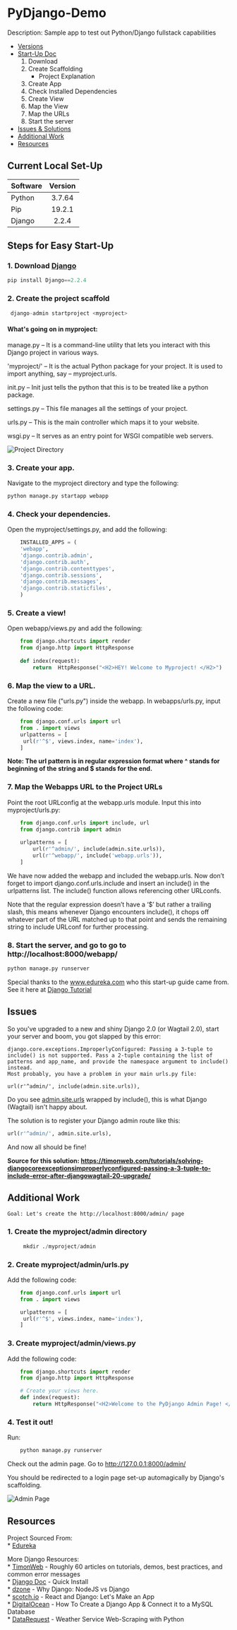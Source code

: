 # PyDjango-Demo

Description: 
Sample app to test out Python/Django fullstack capabilities 

* [Versions](#Current-Local-Set-Up)
* [Start-Up Doc](#Steps-For-Easy-Start-Up)  
    1. Download
    2. Create Scaffolding
        * Project Explanation
    3. Create App
    4. Check Installed Dependencies
    5. Create View 
    6. Map the View
    7. Map the URLs
    8. Start the server  
* [Issues & Solutions ](#Issues)
* [Additional Work](#Additional-Work)
* [Resources](#Resources)


## Current Local Set-Up
| Software | Version |
| -------- |:-------:| 
|Python    |3.7.64   |
|Pip       |19.2.1   |
|Django    |2.2.4    |

## Steps for Easy Start-Up
### 1. Download [Django](https://www.djangoproject.com/download/)
```python
pip install Django==2.2.4
```
   
### 2. Create the project scaffold 
```python
 django-admin startproject <myproject>
``` 

 #### __What's going on in myproject:__ 

manage.py – It is a command-line utility that lets you interact with this Django project in various ways. 

'myproject/' – It is the actual Python package for your project. It is used to import anything, say –  myproject.urls. 

init.py – Init just tells the python that this is to be treated like a python package.

settings.py – This file manages all the settings of your project. 

urls.py – This is the main controller which maps it to your website.

wsgi.py – It serves as an entry point for WSGI compatible web servers.

  ![Project Directory](.\assets\doc\ProjectDirectory-Django.png)

### 3. Create your app. 
Navigate to the myproject directory and type the following:  

```python
python manage.py startapp webapp
```

### 4. Check your dependencies.
Open the myproject/settings.py, and add the following:

```python
    INSTALLED_APPS = (
    'webapp',
    'django.contrib.admin',
    'django.contrib.auth',
    'django.contrib.contenttypes',
    'django.contrib.sessions',
    'django.contrib.messages',
    'django.contrib.staticfiles',
    )
```

### 5. Create a view! 
Open webapp/views.py and add the following:

```python
    from django.shortcuts import render
    from django.http import HttpResponse
    
    def index(request):
        return  HttpResponse("<H2>HEY! Welcome to Myproject! </H2>")
```
### 6. Map the view to a URL. 
Create a new file ("urls.py") inside the webapp. In webapps/urls.py, input the following code:

```python
    from django.conf.urls import url
    from . import views
    urlpatterns = [
     url(r'^$', views.index, name='index'),
    ]
```
**Note: The url pattern is in regular expression format where ^ stands for beginning of the string and $ stands for the end.**

### 7. Map the Webapps URL to the Project URLs 
Point the root URLconfig at the webapp.urls module. Input this into myproject/urls.py:

```python
    from django.conf.urls import include, url
    from django.contrib import admin
 
    urlpatterns = [
        url(r'^admin/', include(admin.site.urls)),
        url(r'^webapp/', include('webapp.urls')),
    ]
```

 We have now added the webapp and included the webapp.urls. Now don’t forget to import django.conf.urls.include and insert an include() in the urlpatterns list. The include() function allows referencing other URLconfs. 

 Note that the regular expression doesn’t have a ‘$’ but rather a trailing slash, this means whenever Django encounters include(), it chops off whatever part of the URL matched up to that point and sends the remaining string to include URLconf for further processing.

### 8. Start the server, and go to go to http://localhost:8000/webapp/
```python
python manage.py runserver
```


Special thanks to the www.edureka.com who this start-up guide came from. See it here at [Django Tutorial ](https://www.edureka.co/blog/django-tutorial/)


## Issues

So you've upgraded to a new and shiny Django 2.0 (or Wagtail 2.0), start your server and boom, you got slapped by this error:  

```
django.core.exceptions.ImproperlyConfigured: Passing a 3-tuple to include() is not supported. Pass a 2-tuple containing the list of patterns and app_name, and provide the namespace argument to include() instead.
Most probably, you have a problem in your main urls.py file:

url(r'^admin/', include(admin.site.urls)),
```
Do you see [admin.site.urls](.\pydjango\pydjango\urls.py) wrapped by include(), this is what Django (Wagtail) isn't happy about. 

The solution is to register your Django admin route like this:  
```python
url(r'^admin/', admin.site.urls),
```

And now all should be fine!

**Source for this solution: <https://timonweb.com/tutorials/solving-djangocoreexceptionsimproperlyconfigured-passing-a-3-tuple-to-include-error-after-djangowagtail-20-upgrade/>**

## Additional Work
    Goal: Let's create the http://localhost:8000/admin/ page
### 1. Create the myproject/admin directory
```python
     mkdir ./myproject/admin 
```

### 2. Create myproject/admin/urls.py
Add the following code:   

```python
    from django.conf.urls import url
    from . import views

    urlpatterns = [
     url(r'^$', views.index, name='index'),
    ]
```


### 3. Create myproject/admin/views.py
Add the following code:   

```python
    from django.shortcuts import render
    from django.http import HttpResponse

    # Create your views here.
    def index(request):
        return HttpResponse("<H2>Welcome to the PyDjango Admin Page! </H2>")
```

### 4. Test it out!
Run:  
```python
    python manage.py runserver
```

Check out the admin page. Go to http://127.0.0.1:8000/admin/

You should be redirected to a login page set-up automagically by Django's scaffolding.  

![Admin Page](./assets/doc/django-admin.png)


## Resources
Project Sourced From:  
    * [Edureka](https://www.edureka.co/blog/django-tutorial/)  

More Django Resources:  
    * [TimonWeb](https://timonweb.com/technologies/django/) - Roughly 60 articles on tutorials, demos, best practices, and common error messages  
    * [Django Doc](https://docs.djangoproject.com/en/2.2/intro/install/) - Quick Install  
    * [dzone](https://dzone.com/articles/nodejs-vs-djangois-javascript-better-than-python) - Why Django: NodeJS vs Django  
    * [scotch.io](https://scotch.io/tutorials/build-a-to-do-application-using-django-and-react) - React and Django: Let's Make an App  
    * [DigitalOcean](https://www.digitalocean.com/community/tutorials/how-to-create-a-django-app-and-connect-it-to-a-database) - How To Create a Django App & Connect it to a MySQL Database  
    * [DataRequest](https://www.dataquest.io/blog/web-scraping-tutorial-python/) - Weather Service Web-Scraping with Python